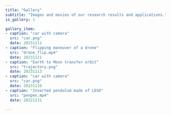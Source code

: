 ```yaml
---
title: "Gallery"
subtitle: "Images and movies of our research results and applications."
is_gallery: 1

gallery_item:
- caption: "car with camera"
  src: "car.png"
  date: 20231111
- caption: "Flipping maneuver of a drone"
  src: "drone_flip.mp4"
  date: 20231121
- caption: "Earth to Moon transfer orbit"
  src: "trajectory.png"
  date: 20231113
- caption: "car with camera"
  src: "car.png"
  date: 20231116
- caption: "Inverted pendulum made of LEGO"
  src: "penpen.mp4"
  date: 20221231

---
```

